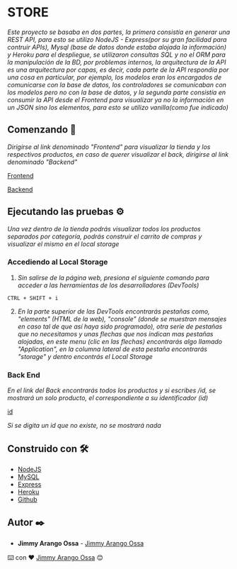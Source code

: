 # STORE

_Este proyecto se basaba en dos partes, la primera consistía en generar una REST API, para esto se utilizo NodeJS - Express(por su gran facilidad para contruir APIs), Mysql (base de datos donde estaba alojada la información) y Heroku para el despliegue, se utilizaron consultas SQL y no el ORM para la manipulación de la BD, por problemas internos, la arquitectura de la API es una arquitectura por capas, es decir, cada parte de la API respondía por una cosa en particular, por ejemplo, los modelos eran los encargados de comunicarse con la base de datos, los controladores se comunicaban con los modelos pero no con la base de datos, y la segunda parte consistía en consumir la API desde el Frontend para visualizar ya no la información en un JSON sino los elementos, para esto se utilizo vanilla(como fue indicado)_

## Comenzando 🚀

_Dirigirse al link denominado "Frontend" para visualizar la tienda y los respectivos productos, en caso de querer visualizar el back, dirigirse al link denominado "Backend"_

[Frontend](https://github.com/jimalaros/SEGUNDOPROYECTO)

[Backend](https://back-store-jimmy-arango.herokuapp.com/products)

## Ejecutando las pruebas ⚙️

_Una vez dentro de la tienda podrás visualizar todos los productos separados por categoría, podrás construir el carrito de compras y visualizar el mismo en el local storage_

### Accediendo al Local Storage

1. _Sin salirse de la página web, presiona el siguiente comando para acceder a las herramientas de los desarrolladores (DevTools)_

```
CTRL + SHIFT + i
```

2. _En la parte superior de las DevTools encontrarás pestañas como, "elements" (HTML de la web), "console" (donde se muestran mensajes en caso tal de que así haya sido programado), otra serie de pestañas que no necesitamos y unas flechas que nos indican mas pestañas alojadas, en este menu (clic en las flechas) encontrarás algo llamado "Application", en la columna lateral de esta pestaña encontrarás "storage" y dentro encontrás el Local Storage_

### Back End

_En el link del Back encontrarás todos los productos y si escribes /id, se mostrará un solo producto, el correspondiente a su identificador (id)_

[id](https://back-store-jimmy-arango.herokuapp.com/products/21)

_Si se digita un id que no existe, no se mostrará nada_

## Construido con 🛠️

* [NodeJS](https://nodejs.org/en/)
* [MySQL](https://www.mysql.com/products/workbench/)
* [Express](https://expressjs.com/es/) 
* [Heroku](https://www.heroku.com/)
* [Github](https://github.com/)

## Autor ✒️

* **Jimmy Arango Ossa** - [Jimmy Arango Ossa](https://www.linkedin.com/in/jimmy-arango-ossa)

⌨️ con ❤️ [Jimmy Arango Ossa](https://github.com/jimalaros) 😊
